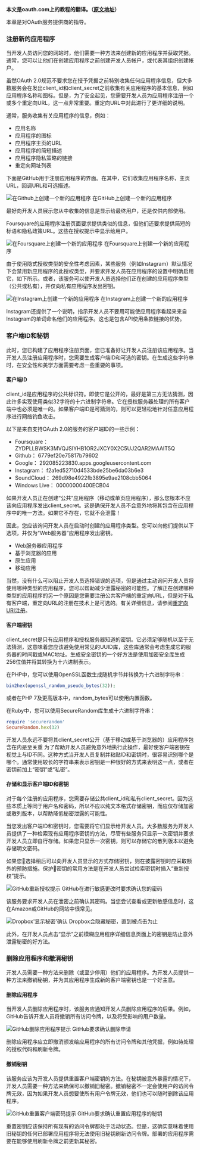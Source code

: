 
**本文是oauth.com上的教程的翻译。（[原文地址](https://www.oauth.com)）**

本章是对OAuth服务提供商的指导。

### 注册新的应用程序

当开发人员访问您的网站时，他们需要一种方法来创建新的应用程序并获取凭据。通常，您可以让他们在创建应用程序之前创建开发人员帐户，或代表其组织创建帐户。

虽然OAuth 2.0规范不要求您在授予凭据之前特别收集任何应用程序信息，但大多数服务会在发出client_id和client_secret之前收集有关应用程序的基本信息，例如应用程序名称和图标。但是，为了安全起见，您需要开发人员为应用程序注册一个或多个重定向URL，这一点非常重要。重定向URL中对此进行了更详细的说明。

通常，服务收集有关应用程序的信息，例如：

- 应用名称
- 应用程序的图标
- 应用程序主页的URL
- 应用程序的简短描述
- 应用程序隐私策略的链接
- 重定向网址列表

下面是GitHub用于注册应用程序的界面。在其中，它们收集应用程序名称，主页URL，回调URL和可选描述。

![在Github上创建一个新的应用程序](https://raw.githubusercontent.com/ShanyouYu-Sean/blog-images/master/oauth-guide/github_create_new_application_1.png)
在GitHub上创建一个新的应用程序

最好向开发人员展示您从中收集的信息是显示给最终用户，还是仅供内部使用。

Foursquare的应用程序注册页面要求提供类似的信息，但他们还要求提供简短的标语和隐私政策URL。这些在授权提示中显示给用户。

![在Foursquare上创建一个新的应用程序](https://raw.githubusercontent.com/ShanyouYu-Sean/blog-images/master/oauth-guide/foursquare_create_new_application.png)
在Foursquare上创建一个新的应用程序

由于使用隐式授权类型的安全性考虑因素，某些服务（例如Instagram）默认情况下会禁用新应用程序的此授权类型，并要求开发人员在应用程序的设置中明确启用它，如下所示。或者，该服务可以使开发人员选择他们正在创建的应用程序类型（公共或私有），并仅向私有应用程序发出密钥。

![在Instagram上创建一个新的应用程序](https://raw.githubusercontent.com/ShanyouYu-Sean/blog-images/master/oauth-guide/instagram_create_new_application.png)
在Instagram上创建一个新的应用程序

Instagram还提供了一个说明，指示开发人员不要用可能使应用程序看起来来自Instagram的单词命名他们的应用程序。这也是包含API使用条款链接的优势。

### 客户端ID和秘钥

此时，您已构建了应用程序注册页面，您已准备好让开发人员注册该应用程序。当开发人员注册应用程序时，您需要生成客户端ID和可选的密钥。在生成这些字符串时，在安全性和美学方面需要考虑一些重要的事项。

#### 客户端ID

client_id是应用程序的公共标识符。即使它是公开的，最好是第三方无法猜测，因此许多实现使用类似32字符的十六进制字符串。它在授权服务器处理的所有客户端中也必须是唯一的。如果客户端ID是可猜测的，则可以更轻松地针对任意应用程序进行网络钓鱼攻击。

以下是来自支持OAuth 2.0的服务的客户端ID的一些示例：

- Foursquare： ZYDPLLBWSK3MVQJSIYHB1OR2JXCY0X2C5UJ2QAR2MAAIT5Q
- Github： 6779ef20e75817b79602
- Google： 292085223830.apps.googleusercontent.com
- Instagram： f2a1ed52710d4533bde25be6da03b6e3
- SoundCloud： 269d98e4922fb3895e9ae2108cbb5064
- Windows Live： 00000000400ECB04

如果开发人员正在创建“公共”应用程序（移动或单页应用程序），那么您根本不应该向应用程序发出client_secret。这是确保开发人员不会意外地将其包含在应用程序中的唯一方法。如果它不存在，它就不会泄露！

因此，您应该询问开发人员在启动时创建的应用程序类型。您可以向他们提供以下选项，并仅为“Web服务器”应用程序发出密钥。

- Web服务器应用程序
- 基于浏览器的应用
- 原生应用
- 移动应用

当然，没有什么可以阻止开发人员选择错误的选项，但是通过主动询问开发人员将使用哪种类型的应用程序，您可以帮助减少泄露秘密的可能性。了解正在创建哪种类型的应用程序的另一个原因是您需要注册公共客户端的重定向URL，但是对于私有客户端，重定向URL的注册在技术上是可选的。有关详细信息，请参阅[重定向URI注册](https://www.oauth.com/oauth2-servers/redirect-uris/redirect-uri-registration/)。

#### 客户端密钥

client_secret是只有应用程序和授权服务器知道的密钥。它必须足够随机以至于无法猜测，这意味着您应该避免使用常见的UUID库，这些库通常会考虑生成它的服务器的时间戳或MAC地址。生成安全密钥的一个好方法是使用加密安全库生成256位值并将其转换为十六进制表示。

在PHP中，您可以使用OpenSSL函数生成随机字节并转换为十六进制字符串：

```php
bin2hex(openssl_random_pseudo_bytes(32));
```

或者在PHP 7及更高版本中，random_bytes可以使用内置函数。

在Ruby中，您可以使用SecureRandom库生成十六进制字符串：

```ruby
require 'securerandom'
SecureRandom.hex(32)
```

开发人员永远不要将其client_secret公开（基于移动或基于浏览器的）应用程序包含在内是至关重 为了帮助开发人员避免意外地执行此操作，最好使客户端密钥在视觉上与ID不同。这种方式当开发人员复制并粘贴ID和密钥时，很容易识别哪个是哪个。通常使用较长的字符串来表示密钥是一种很好的方式来表明这一点，或者在密钥前加上“密钥”或“私密”。

#### 存储和显示客户端ID和密钥

对于每个注册的应用程序，您需要存储公共client_id和私有client_secret。因为这些本质上等同于用户名和密码，所以不应以纯文本格式存储密钥，而应仅存储加密或散列版本，以帮助降低秘密泄露的可能性。

当您发出客户端ID和密钥时，您需要将它们显示给开发人员。大多数服务为开发人员提供了一种检索现有应用程序密钥的方法，尽管有些服务只显示一次密钥并要求开发人员立即自行存储。如果您只显示一次密钥，则可以存储它的散列版本以避免存储明文密码。

如果您选择稍后可以向开发人员显示的方式存储密钥，则在披露密钥时应采取额外的预防措施。保护密钥的常用方法是在开发人员尝试检索密钥时插入“重新授权”提示。

![GitHub重新授权提示](https://raw.githubusercontent.com/ShanyouYu-Sean/blog-images/master/oauth-guide/github_confirm_password.png)
GitHub在进行敏感更改时要求确认您的密码

该服务要求开发人员在泄密之前确认其密码。当您尝试查看或更新敏感信息时，这在Amazon或GitHub的网站中很常见。

![Dropbox'显示秘密'确认](https://raw.githubusercontent.com/ShanyouYu-Sean/blog-images/master/oauth-guide/dropbox_show_secret.png)
Dropbox会隐藏秘密，直到被点击为止

此外，在开发人员点击“显示”之前模糊应用程序详细信息页面上的密钥是防止意外泄露秘密的好方法。

### 删除应用程序和撤消秘钥

开发人员需要一种方法来删除（或至少停用）他们的应用程序。为开发人员提供一种方法来撤销秘钥，并为其应用程序生成新的客户端密钥也是一个好主意。

#### 删除应用程序

当开发人员删除应用程序时，该服务应通知开发人员删除应用程序的后果。例如，GitHub告诉开发人员将撤销所有访问令牌，以及将受影响的用户数量。

![GitHub删除应用程序提示](https://ws2.sinaimg.cn/large/006tKfTcly1ftfbpd4ohnj30d106e0tk.jpg)
GitHub要求确认删除申请

删除应用程序应立即撤消颁发给应用程序的所有访问令牌和其他凭据，例如待处理的授权代码和刷新令牌。

#### 撤销秘钥

该服务应该为开发人员提供重置客户端密钥的方法。在秘钥被意外暴露的情况下，开发人员需要一种方法来确保可以撤销旧秘密。撤销秘密不一定会使用户的访问令牌无效，因为如果开发人员想要使所有用户令牌无效，他们也可以随时删除该应用程序。

![GitHub重置客户端密码提示](https://ws1.sinaimg.cn/large/006tKfTcly1ftfbqqm2vzj30d607kq40.jpg)
GitHub要求确认重置应用程序的秘钥

重置密钥应该保持所有现有的访问令牌都处于活动状态。但是，这确实意味着使用旧秘钥的任何已部署应用程序将无法使用旧秘钥刷新访问令牌。部署的应用程序需要在能够使用刷新令牌之前更新其秘密。